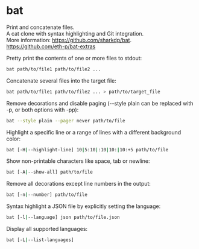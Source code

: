 # bat

Print and concatenate files.  
A cat clone with syntax highlighting and Git integration.  
More information: https://github.com/sharkdp/bat.  
https://github.com/eth-p/bat-extras  

Pretty print the contents of one or more files to stdout:

```bash
bat path/to/file1 path/to/file2 ...
```

Concatenate several files into the target file:

```bash
bat path/to/file1 path/to/file2 ... > path/to/target_file
```

Remove decorations and disable paging (--style plain can be replaced with -p, or both options with -pp):

```bash
bat --style plain --pager never path/to/file
```

Highlight a specific line or a range of lines with a different background color:

```bash
bat [-H|--highlight-line] 10|5:10|:10|10:|10:+5 path/to/file
```

Show non-printable characters like space, tab or newline:

```bash
bat [-A|--show-all] path/to/file
```

Remove all decorations except line numbers in the output:

```bash
bat [-n|--number] path/to/file
```

Syntax highlight a JSON file by explicitly setting the language:

```bash
bat [-l|--language] json path/to/file.json
```

Display all supported languages:

```bash
bat [-L|--list-languages]
```
